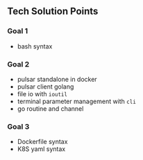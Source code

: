 ## Tech Solution Points

### Goal 1
* bash syntax

### Goal 2
* pulsar standalone in docker
* pulsar client golang
* file io with `ioutil`
* terminal parameter management with `cli`
* go routine and channel

### Goal 3
* Dockerfile syntax
* K8S yaml syntax
